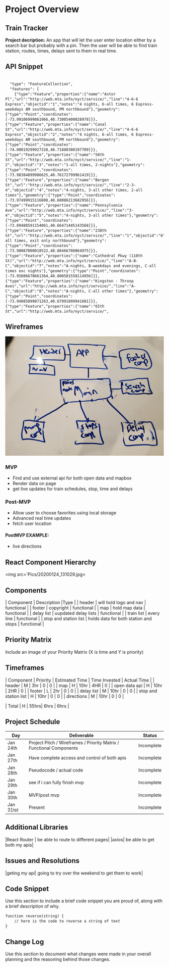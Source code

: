 # Project Overview


## Train Tracker

**Project decription:** An app that will let the user enter location either by a search bar but probably with a pin. Then the user will be able to find train station, routes, times, delays sent to them in real time.

## API Snippet

```

  "type": "FeatureCollection",
  "features": [
    {"type":"Feature","properties":{"name":"Astor Pl","url":"http://web.mta.info/nyct/service/","line":"4-6-6 Express","objectid":"1","notes":"4 nights, 6-all times, 6 Express-weekdays AM southbound, PM northbound"},"geometry":{"type":"Point","coordinates":[-73.99106999861966,40.73005400028978]}},{"type":"Feature","properties":{"name":"Canal St","url":"http://web.mta.info/nyct/service/","line":"4-6-6 Express","objectid":"2","notes":"4 nights, 6-all times, 6 Express-weekdays AM southbound, PM northbound"},"geometry":{"type":"Point","coordinates":[-74.00019299927328,40.71880300107709]}},{"type":"Feature","properties":{"name":"50th St","url":"http://web.mta.info/nyct/service/","line":"1-2","objectid":"3","notes":"1-all times, 2-nights"},"geometry":{"type":"Point","coordinates":[-73.98384899986625,40.76172799961419]}},{"type":"Feature","properties":{"name":"Bergen St","url":"http://web.mta.info/nyct/service/","line":"2-3-4","objectid":"4","notes":"4-nights, 3-all other times, 2-all times"},"geometry":{"type":"Point","coordinates":[-73.97499915116808,40.68086213682956]}},{"type":"Feature","properties":{"name":"Pennsylvania Ave","url":"http://web.mta.info/nyct/service/","line":"3-4","objectid":"5","notes":"4-nights, 3-all other times"},"geometry":{"type":"Point","coordinates":[-73.89488591154061,40.66471445143568]}},{"type":"Feature","properties":{"name":"238th St","url":"http://web.mta.info/nyct/service/","line":"1","objectid":"6","notes":"1-all times, exit only northbound"},"geometry":{"type":"Point","coordinates":[-73.90087000018522,40.88466700064975]}},{"type":"Feature","properties":{"name":"Cathedral Pkwy (110th St)","url":"http://web.mta.info/nyct/service/","line":"A-B-C","objectid":"7","notes":"A-nights, B-weekdays and evenings, C-all times exc nights"},"geometry":{"type":"Point","coordinates":[-73.95806670661364,40.800581558114956]}},{"type":"Feature","properties":{"name":"Kingston - Throop Aves","url":"http://web.mta.info/nyct/service/","line":"A-C","objectid":"8","notes":"A-nights, C-all other times"},"geometry":{"type":"Point","coordinates":[-73.94085899871263,40.67991899941601]}},{"type":"Feature","properties":{"name":"65th St","url":"http://web.mta.info/nyct/service/",
```

## Wireframes

<img src='Pics/20200124_130408 (1).jpg'>

### MVP  
- Find and use external api for both open data and mapbox
- Render data on page 
- get live updates for train schedules, stop, time and delays


### Post-MVP
- Allow user to choose favorites using local storage
- Advanced real time updates
- fetch user location


#### PostMVP EXAMPLE:
- live directions

## React Component Hierarchy

<img src='Pics/20200124_131029.jpg>

## Components

| Component | Description |Type |
| header | will hold logo and nav | functional |
| footer | copyright | functional |
| map | hold map data | functional |
| delay list | uupdated delay lists | functional |
| train list | every line  | functional |
| stop and station list | holds data for both station and stops | functional |


## Priority Matrix

Include an image of your Priority Matrix (X is time and Y is priority)

## Timeframes

| Component | Priority | Estimated Time | Time Invested | Actual Time |
| header | M |  3hr | 0 | 0 |
| map | H |  10hr | 4HR | 0 |
| open data api | H |  10hr | 2HR | 0 |
| footer | L |  2hr | 0 | 0 |
| delay list | M |  10hr | 0 | 0 |
| stop and station list | H |  10hr | 0 | 0 |
| directions | M |  10hr | 0 | 0 |

| Total | H | 55hrs| 6hrs | 6hrs |

## Project Schedule

|  Day | Deliverable | Status
|---|---| ---|
|Jan 24th| Project Pitch / Wireframes / Priority Matrix / Functional Components | Incomplete
|Jan 27th| Have complete access and control of both apis | Incomplete
|Jan 28th| Pseudocode / actual code | Incomplete
|Jan 29th| see if i can fully finish mvp  | Incomplete
|Jan 30th| MVP/post mvp | Incomplete
|Jan 31tst| Present | Incomplete

## Additional Libraries
|React Router | be able to route to different pages|
|axios| be able to get both my apis|

## Issues and Resolutions

|geting my api| going to try over the weekend to get them to work|

## Code Snippet

Use this section to include a brief code snippet you are proud of, along with a brief description of why.

```
function reverse(string) {
	// here is the code to reverse a string of text
}
```

## Change Log
 Use this section to document what changes were made in your overall planning and the reasoning behind those changes.  